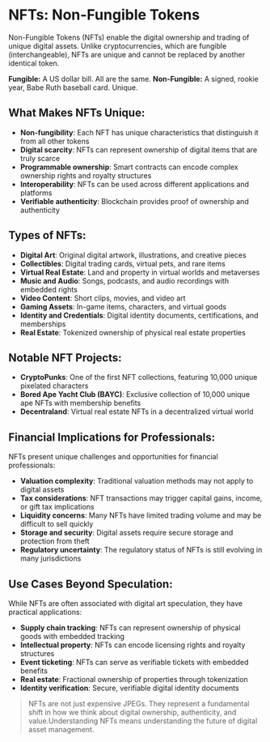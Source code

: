 # NFTs: Non-Fungible Tokens

Non-Fungible Tokens (NFTs) enable the digital ownership and trading of unique digital assets. Unlike cryptocurrencies, which are fungible (interchangeable), NFTs are unique and cannot be replaced by another identical token.

**Fungible:** A US dollar bill. All are the same.
**Non-Fungible:** A signed, rookie year, Babe Ruth baseball card. Unique. 

## What Makes NFTs Unique:

- **Non-fungibility**: Each NFT has unique characteristics that distinguish it from all other tokens
- **Digital scarcity**: NFTs can represent ownership of digital items that are truly scarce
- **Programmable ownership**: Smart contracts can encode complex ownership rights and royalty structures
- **Interoperability**: NFTs can be used across different applications and platforms
- **Verifiable authenticity**: Blockchain provides proof of ownership and authenticity

## Types of NFTs:

- **Digital Art**: Original digital artwork, illustrations, and creative pieces
- **Collectibles**: Digital trading cards, virtual pets, and rare items
- **Virtual Real Estate**: Land and property in virtual worlds and metaverses
- **Music and Audio**: Songs, podcasts, and audio recordings with embedded rights
- **Video Content**: Short clips, movies, and video art
- **Gaming Assets**: In-game items, characters, and virtual goods
- **Identity and Credentials**: Digital identity documents, certifications, and memberships
- **Real Estate**: Tokenized ownership of physical real estate properties

## Notable NFT Projects:

- **CryptoPunks**: One of the first NFT collections, featuring 10,000 unique pixelated characters
- **Bored Ape Yacht Club (BAYC)**: Exclusive collection of 10,000 unique ape NFTs with membership benefits
- **Decentraland**: Virtual real estate NFTs in a decentralized virtual world

## Financial Implications for Professionals:

NFTs present unique challenges and opportunities for financial professionals:

- **Valuation complexity**: Traditional valuation methods may not apply to digital assets
- **Tax considerations**: NFT transactions may trigger capital gains, income, or gift tax implications
- **Liquidity concerns**: Many NFTs have limited trading volume and may be difficult to sell quickly
- **Storage and security**: Digital assets require secure storage and protection from theft
- **Regulatory uncertainty**: The regulatory status of NFTs is still evolving in many jurisdictions

## Use Cases Beyond Speculation:

While NFTs are often associated with digital art speculation, they have practical applications:

- **Supply chain tracking**: NFTs can represent ownership of physical goods with embedded tracking
- **Intellectual property**: NFTs can encode licensing rights and royalty structures
- **Event ticketing**: NFTs can serve as verifiable tickets with embedded benefits
- **Real estate**: Fractional ownership of properties through tokenization
- **Identity verification**: Secure, verifiable digital identity documents

> NFTs are not just expensive JPEGs. They represent a fundamental shift in how we think about digital ownership, authenticity, and value.Understanding NFTs means understanding the future of digital asset management.
